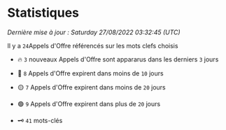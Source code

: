 # Statistiques


_Dernière mise à jour : Saturday 27/08/2022 03:32:45 (UTC)_ 

Il y a `24`Appels d'Offre référencés sur les mots clefs choisis

- 🔥 `3` nouveaux Appels d'Offre sont appararus dans les derniers `3` jours
- 🔴  `8` Appels d'Offre expirent dans moins de `10` jours
- 🟡  `7` Appels d'Offre expirent dans moins de `20` jours
- 🟢  `9` Appels d'Offre expirent dans plus de `20` jours

- 🗝 `41` mots-clés